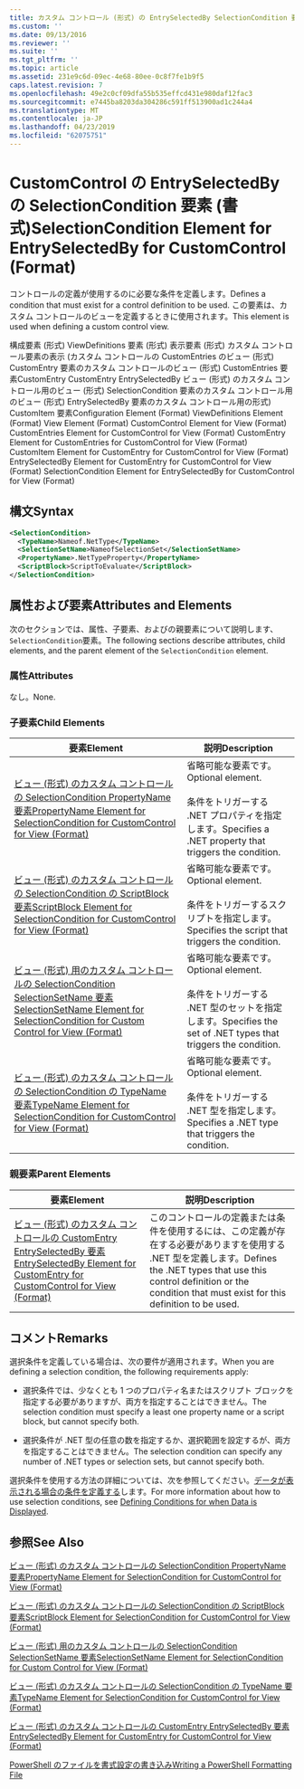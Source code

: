 ```yaml
---
title: カスタム コントロール (形式) の EntrySelectedBy SelectionCondition 要素 |Microsoft Docs
ms.custom: ''
ms.date: 09/13/2016
ms.reviewer: ''
ms.suite: ''
ms.tgt_pltfrm: ''
ms.topic: article
ms.assetid: 231e9c6d-09ec-4e68-80ee-0c8f7fe1b9f5
caps.latest.revision: 7
ms.openlocfilehash: 49e2c0cf09dfa55b535effcd431e980daf12fac3
ms.sourcegitcommit: e7445ba8203da304286c591ff513900ad1c244a4
ms.translationtype: MT
ms.contentlocale: ja-JP
ms.lasthandoff: 04/23/2019
ms.locfileid: "62075751"
---
```

# <a name="selectioncondition-element-for-entryselectedby-for-customcontrol-format"></a><span data-ttu-id="5d554-102">CustomControl の EntrySelectedBy の SelectionCondition 要素 (書式)</span><span class="sxs-lookup"><span data-stu-id="5d554-102">SelectionCondition Element for EntrySelectedBy for CustomControl (Format)</span></span>

<span data-ttu-id="5d554-103">コントロールの定義が使用するのに必要な条件を定義します。</span><span class="sxs-lookup"><span data-stu-id="5d554-103">Defines a condition that must exist for a control definition to be used.</span></span> <span data-ttu-id="5d554-104">この要素は、カスタム コントロールのビューを定義するときに使用されます。</span><span class="sxs-lookup"><span data-stu-id="5d554-104">This element is used when defining a custom control view.</span></span>

<span data-ttu-id="5d554-105">構成要素 (形式) ViewDefinitions 要素 (形式) 表示要素 (形式) カスタム コントロール要素の表示 (カスタム コントロールの CustomEntries のビュー (形式) CustomEntry 要素のカスタム コントロールのビュー (形式) CustomEntries 要素CustomEntry CustomEntry EntrySelectedBy ビュー (形式) のカスタム コントロール用のビュー (形式) SelectionCondition 要素のカスタム コントロール用のビュー (形式) EntrySelectedBy 要素のカスタム コントロール用の形式) CustomItem 要素</span><span class="sxs-lookup"><span data-stu-id="5d554-105">Configuration Element (Format) ViewDefinitions Element (Format) View Element (Format) CustomControl Element for View (Format) CustomEntries Element for CustomControl for View (Format) CustomEntry Element for CustomEntries for CustomControl for View (Format) CustomItem Element for CustomEntry for CustomControl for View (Format) EntrySelectedBy Element for CustomEntry for CustomControl for View (Format) SelectionCondition Element for EntrySelectedBy for CustomControl for View (Format)</span></span>

## <a name="syntax"></a><span data-ttu-id="5d554-106">構文</span><span class="sxs-lookup"><span data-stu-id="5d554-106">Syntax</span></span>

```xml
<SelectionCondition>
  <TypeName>Nameof.NetType</TypeName>
  <SelectionSetName>NameofSelectionSet</SelectionSetName>
  <PropertyName>.NetTypeProperty</PropertyName>
  <ScriptBlock>ScriptToEvaluate</ScriptBlock>
</SelectionCondition>
```

## <a name="attributes-and-elements"></a><span data-ttu-id="5d554-107">属性および要素</span><span class="sxs-lookup"><span data-stu-id="5d554-107">Attributes and Elements</span></span>

<span data-ttu-id="5d554-108">次のセクションでは、属性、子要素、およびの親要素について説明します、`SelectionCondition`要素。</span><span class="sxs-lookup"><span data-stu-id="5d554-108">The following sections describe attributes, child elements, and the parent element of the `SelectionCondition` element.</span></span>

### <a name="attributes"></a><span data-ttu-id="5d554-109">属性</span><span class="sxs-lookup"><span data-stu-id="5d554-109">Attributes</span></span>

<span data-ttu-id="5d554-110">なし。</span><span class="sxs-lookup"><span data-stu-id="5d554-110">None.</span></span>

### <a name="child-elements"></a><span data-ttu-id="5d554-111">子要素</span><span class="sxs-lookup"><span data-stu-id="5d554-111">Child Elements</span></span>

|<span data-ttu-id="5d554-112">要素</span><span class="sxs-lookup"><span data-stu-id="5d554-112">Element</span></span>|<span data-ttu-id="5d554-113">説明</span><span class="sxs-lookup"><span data-stu-id="5d554-113">Description</span></span>|
|-------------|-----------------|
|[<span data-ttu-id="5d554-114">ビュー (形式) のカスタム コントロールの SelectionCondition PropertyName 要素</span><span class="sxs-lookup"><span data-stu-id="5d554-114">PropertyName Element for SelectionCondition for CustomControl for View (Format)</span></span>](./propertyname-element-for-selectioncondition-for-customcontrol-for-view-format.md)|<span data-ttu-id="5d554-115">省略可能な要素です。</span><span class="sxs-lookup"><span data-stu-id="5d554-115">Optional element.</span></span><br /><br /> <span data-ttu-id="5d554-116">条件をトリガーする .NET プロパティを指定します。</span><span class="sxs-lookup"><span data-stu-id="5d554-116">Specifies a .NET property that triggers the condition.</span></span>|
|[<span data-ttu-id="5d554-117">ビュー (形式) のカスタム コントロールの SelectionCondition の ScriptBlock 要素</span><span class="sxs-lookup"><span data-stu-id="5d554-117">ScriptBlock Element for SelectionCondition for CustomControl for View (Format)</span></span>](./scriptblock-element-for-selectioncondition-for-customcontrol-for-view-format.md)|<span data-ttu-id="5d554-118">省略可能な要素です。</span><span class="sxs-lookup"><span data-stu-id="5d554-118">Optional element.</span></span><br /><br /> <span data-ttu-id="5d554-119">条件をトリガーするスクリプトを指定します。</span><span class="sxs-lookup"><span data-stu-id="5d554-119">Specifies the script that triggers the condition.</span></span>|
|[<span data-ttu-id="5d554-120">ビュー (形式) 用のカスタム コントロールの SelectionCondition SelectionSetName 要素</span><span class="sxs-lookup"><span data-stu-id="5d554-120">SelectionSetName Element for SelectionCondition for Custom Control for View (Format)</span></span>](./selectionsetname-element-for-selectioncondition-for-customcontrol-for-view-format.md)|<span data-ttu-id="5d554-121">省略可能な要素です。</span><span class="sxs-lookup"><span data-stu-id="5d554-121">Optional element.</span></span><br /><br /> <span data-ttu-id="5d554-122">条件をトリガーする .NET 型のセットを指定します。</span><span class="sxs-lookup"><span data-stu-id="5d554-122">Specifies the set of .NET types that triggers the condition.</span></span>|
|[<span data-ttu-id="5d554-123">ビュー (形式) のカスタム コントロールの SelectionCondition の TypeName 要素</span><span class="sxs-lookup"><span data-stu-id="5d554-123">TypeName Element for SelectionCondition for CustomControl for View  (Format)</span></span>](./typename-element-for-selectioncondition-for-customcontrol-for-view-format.md)|<span data-ttu-id="5d554-124">省略可能な要素です。</span><span class="sxs-lookup"><span data-stu-id="5d554-124">Optional element.</span></span><br /><br /> <span data-ttu-id="5d554-125">条件をトリガーする .NET 型を指定します。</span><span class="sxs-lookup"><span data-stu-id="5d554-125">Specifies a .NET type that triggers the condition.</span></span>|

### <a name="parent-elements"></a><span data-ttu-id="5d554-126">親要素</span><span class="sxs-lookup"><span data-stu-id="5d554-126">Parent Elements</span></span>

|<span data-ttu-id="5d554-127">要素</span><span class="sxs-lookup"><span data-stu-id="5d554-127">Element</span></span>|<span data-ttu-id="5d554-128">説明</span><span class="sxs-lookup"><span data-stu-id="5d554-128">Description</span></span>|
|-------------|-----------------|
|[<span data-ttu-id="5d554-129">ビュー (形式) のカスタム コントロールの CustomEntry EntrySelectedBy 要素</span><span class="sxs-lookup"><span data-stu-id="5d554-129">EntrySelectedBy Element for CustomEntry for CustomControl for View (Format)</span></span>](./entryselectedby-element-for-customentry-for-customcontrol-for-view-format.md)|<span data-ttu-id="5d554-130">このコントロールの定義または条件を使用するには、この定義が存在する必要がありますを使用する .NET 型を定義します。</span><span class="sxs-lookup"><span data-stu-id="5d554-130">Defines the .NET types that use this control definition or the condition that must exist for this definition to be used.</span></span>|

## <a name="remarks"></a><span data-ttu-id="5d554-131">コメント</span><span class="sxs-lookup"><span data-stu-id="5d554-131">Remarks</span></span>

<span data-ttu-id="5d554-132">選択条件を定義している場合は、次の要件が適用されます。</span><span class="sxs-lookup"><span data-stu-id="5d554-132">When you are defining a selection condition, the following requirements apply:</span></span>

- <span data-ttu-id="5d554-133">選択条件では、少なくとも 1 つのプロパティ名またはスクリプト ブロックを指定する必要がありますが、両方を指定することはできません。</span><span class="sxs-lookup"><span data-stu-id="5d554-133">The selection condition must specify a least one property name or a script block, but cannot specify both.</span></span>

- <span data-ttu-id="5d554-134">選択条件が .NET 型の任意の数を指定するか、選択範囲を設定するが、両方を指定することはできません。</span><span class="sxs-lookup"><span data-stu-id="5d554-134">The selection condition can specify any number of .NET types or selection sets, but cannot specify both.</span></span>

<span data-ttu-id="5d554-135">選択条件を使用する方法の詳細については、次を参照してください。[データが表示される場合の条件を定義する](./defining-conditions-for-displaying-data.md)します。</span><span class="sxs-lookup"><span data-stu-id="5d554-135">For more information about how to use selection conditions, see [Defining Conditions for when Data is Displayed](./defining-conditions-for-displaying-data.md).</span></span>

## <a name="see-also"></a><span data-ttu-id="5d554-136">参照</span><span class="sxs-lookup"><span data-stu-id="5d554-136">See Also</span></span>

[<span data-ttu-id="5d554-137">ビュー (形式) のカスタム コントロールの SelectionCondition PropertyName 要素</span><span class="sxs-lookup"><span data-stu-id="5d554-137">PropertyName Element for SelectionCondition for CustomControl for View (Format)</span></span>](./propertyname-element-for-selectioncondition-for-customcontrol-for-view-format.md)

[<span data-ttu-id="5d554-138">ビュー (形式) のカスタム コントロールの SelectionCondition の ScriptBlock 要素</span><span class="sxs-lookup"><span data-stu-id="5d554-138">ScriptBlock Element for SelectionCondition for CustomControl for View (Format)</span></span>](./scriptblock-element-for-selectioncondition-for-customcontrol-for-view-format.md)

[<span data-ttu-id="5d554-139">ビュー (形式) 用のカスタム コントロールの SelectionCondition SelectionSetName 要素</span><span class="sxs-lookup"><span data-stu-id="5d554-139">SelectionSetName Element for SelectionCondition for Custom Control for View (Format)</span></span>](./selectionsetname-element-for-selectioncondition-for-customcontrol-for-view-format.md)

[<span data-ttu-id="5d554-140">ビュー (形式) のカスタム コントロールの SelectionCondition の TypeName 要素</span><span class="sxs-lookup"><span data-stu-id="5d554-140">TypeName Element for SelectionCondition for CustomControl for View  (Format)</span></span>](./typename-element-for-selectioncondition-for-customcontrol-for-view-format.md)

[<span data-ttu-id="5d554-141">ビュー (形式) のカスタム コントロールの CustomEntry EntrySelectedBy 要素</span><span class="sxs-lookup"><span data-stu-id="5d554-141">EntrySelectedBy Element for CustomEntry for CustomControl for View (Format)</span></span>](./entryselectedby-element-for-customentry-for-customcontrol-for-view-format.md)

[<span data-ttu-id="5d554-142">PowerShell のファイルを書式設定の書き込み</span><span class="sxs-lookup"><span data-stu-id="5d554-142">Writing a PowerShell Formatting File</span></span>](./writing-a-powershell-formatting-file.md)
